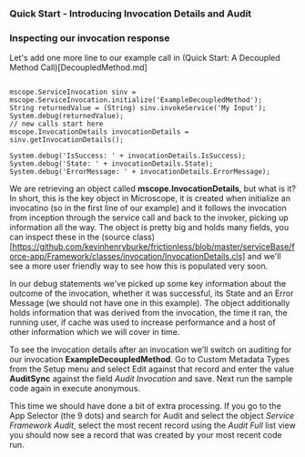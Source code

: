 ### Quick Start - Introducing Invocation Details and Audit


### Inspecting our invocation response

Let's add one more line to our example call in (Quick Start: A Decoupled Method Call)[DecoupledMethod.md]

```

mscope.ServiceInvocation sinv = mscope.ServiceInvocation.initialize('ExampleDecoupledMethod');
String returnedValue = (String) sinv.invokeService('My Input');
System.debug(returnedValue);
// new calls start here
mscope.InvocationDetails invocationDetails = sinv.getInvocationDetails();

System.debug('IsSuccess: ' + invocationDetails.IsSuccess);
System.debug('State: ' + invocationDetails.State);
System.debug('ErrorMessage: ' + invocationDetails.ErrorMessage);

```

We are retrieving an object called **mscope.InvocationDetails**, but what is it? In short, this is the key object in Microscope, it is created when initialize an invocatino (so in the first line of our example) and it follows the invocation from inception through the service call and back to the invoker, picking up information all the way. The object is pretty big and holds many fields, you can inspect these in the (source class)[https://github.com/kevinhenryburke/frictionless/blob/master/serviceBase/force-app/Framework/classes/invocation/InvocationDetails.cls] and we'll see a more user friendly way to see how this is populated very soon.

In our debug statements we've picked up some key information about the outcome of the invocation, whether it was successful, its State and an Error Message (we should not have one in this example). The object additionally holds information that was derived from the invocation, the time it ran, the running user, if cache was used to increase performance and a host of other information which we will cover in time.

To see the invocation details after an invocation we'll switch on auditing for our invocation **ExampleDecoupledMethod**. Go to Custom Metadata Types from the Setup menu and select Edit against that record and enter the value **AuditSync** against the field *Audit Invocation* and save. Next run the sample code again in execute anonymous.

This time we should have done a bit of extra processing. If you go to the App Selector (the 9 dots) and search for Audit and select the object *Service Framework Audit*, select the most recent record using the *Audit Full* list view you should now see a record that was created by your most recent code run.



